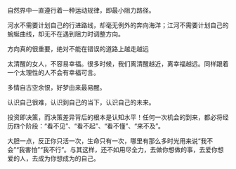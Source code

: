 自然界中一直遵行着一种运动规律，即最小阻力路径。

河水不需要计划自己的行进路线，却毫无例外的奔向海洋；江河不需要计划自己的蜿蜒曲线，却无不在遇到阻力时调整方向。

方向真的很重要，绝对不能在错误的道路上越走越远

太清醒的女人，不容易幸福。很多时候，我们离清醒越近，离幸福越远。同样跟着一个太理性的人不会有幸福可言。

多情自古空余恨，好梦由来最易醒。

认识自己很难，认识到自己的当下，认识自己的未来。


投资即决策，而决策差异背后的根本是认知水平！任何一次机会的到来，都必将经历四个阶段：“看不见”、“看不起”、“看不懂”、“来不及”。

大胆一点，反正你只活一次，生命只有一次，哪里有那么多时光用来说“我不会”“我害怕”“我不行”。与其这样，还不如用尽全力，去做你想做的事，去爱你想爱的人，去成为你想成为的自己。
